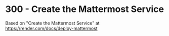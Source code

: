 # 300 - Create the Mattermost Service

Based on "Create the Mattermost Service" at https://render.com/docs/deploy-mattermost
